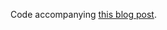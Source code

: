 Code accompanying [this blog post](https://medium.com/@leosimmons/double-dqn-implementation-to-solve-openai-gyms-cartpole-v-0-df554cd0614d).
